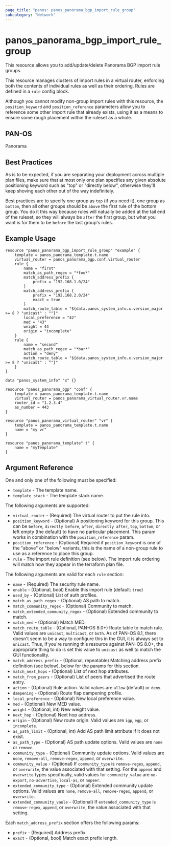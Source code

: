 ```yaml
---
page_title: "panos: panos_panorama_bgp_import_rule_group"
subcategory: "Network"
---
```


# panos_panorama_bgp_import_rule_group

This resource allows you to add/update/delete Panorama BGP import rule groups.

This resource manages clusters of import rules in a virtual router,
enforcing both the contents of individual rules as well as their
ordering.  Rules are defined in a `rule` config block.

Although you cannot modify non-group import rules with this
resource, the `position_keyword` and `position_reference` parameters allow you
to reference some other import rule that already exists, using it as
a means to ensure some rough placement within the ruleset as a whole.


## PAN-OS

Panorama


## Best Practices

As is to be expected, if you are separating your deployment across
multiple plan files, make sure that at most only one plan specifies any given
absolute positioning keyword such as "top" or "directly below", otherwise
they'll keep shoving each other out of the way indefinitely.

Best practices are to specify one group as `top` (if you need it), one
group as `bottom`, then
all other groups should be `above` the first rule of the bottom group.  You
do it this way because rules will natually be added at the tail end of the
ruleset, so they will always be `after` the first group, but what you want
is for them to be `before` the last group's rules.


## Example Usage

```hcl
resource "panos_panorama_bgp_import_rule_group" "example" {
    template = panos_panorama_template.t.name
    virtual_router = panos_panorama_bgp.conf.virtual_router
    rule {
        name = "first"
        match_as_path_regex = "*foo*"
        match_address_prefix {
            prefix = "192.168.1.0/24"
        }
        match_address_prefix {
            prefix = "192.168.2.0/24"
            exact = true
        }
        match_route_table = "${data.panos_system_info.x.version_major >= 8 ? "unicast" : ""}"
        local_preference = "42"
        med = "43"
        weight = 44
        origin = "incomplete"
    }
    rule {
        name = "second"
        match_as_path_regex = "*bar*"
        action = "deny"
        match_route_table = "${data.panos_system_info.x.version_major >= 8 ? "unicast" : ""}"
    }
}

data "panos_system_info" "x" {}

resource "panos_panorama_bgp" "conf" {
    template = panos_panorama_template.t.name
    virtual_router = panos_panorama_virtual_router.vr.name
    router_id = "1.2.3.4"
    as_number = 443
}

resource "panos_panorama_virtual_router" "vr" {
    template = panos_panorama_template.t.name
    name = "my vr"
}

resource "panos_panorama_template" t" {
    name = "myTemplate"
}
```

## Argument Reference

One and only one of the following must be specified:

* `template` - The template name.
* `template_stack` - The template stack name.

The following arguments are supported:

* `virtual_router` - (Required) The virtual router to put the rule into.
* `position_keyword` - (Optional) A positioning keyword for this group.  This
  can be `before`, `directly before`, `after`, `directly after`, `top`,
  `bottom`, or left empty (the default) to have no particular placement.  This
  param works in combination with the `position_reference` param.
* `position_reference` - (Optional) Required if `position_keyword` is one of the
  "above" or "below" variants, this is the name of a non-group rule to use
  as a reference to place this group.
* `rule` - The import rule definition (see below).  The import rule
  ordering will match how they appear in the terraform plan file.

The following arguments are valid for each `rule` section:

* `name` - (Required) The security rule name.
* `enable` - (Optional, bool) Enable this import rule (default: `true`)
* `used_by` - (Optional) List of auth profiles.
* `match_as_path_regex` - (Optional) AS path to match.
* `match_community_regex` - (Optional) Community to match.
* `match_extended_community_regex` - (Optional) Extended community to match.
* `match_med` - (Optional) Match MED.
* `match_route_table` - (Optional, PAN-OS 8.0+) Route table to match rule.  Valid
  values are `unicast`, `multicast`, or `both`.  As of PAN-OS 8.1, there doesn't
  seem to be a way to configure this in the GUI, it is always set to `unicast`.
  Thus, if you're running this resource against PAN-OS 8.0+, the appropriate
  thing to do is set this value to `unicast` as well to match the GUI functionality.
* `match_address_prefix` - (Optional, repeatable) Matching address prefix definition
  (see below).
  below for the params for this section.
* `match_next_hops` - (Optional) List of next hop attributes.
* `match_from_peers` - (Optional) List of peers that advertised the route entry.
* `action` - (Optional) Rule action.  Valid values are `allow` (default) or
  `deny`.
* `dampening` - (Optional) Route flap dampening profile.
* `local_preference` - (Optional) New local preference value.
* `med` - (Optional) New MED value.
* `weight` - (Optional, int) New weight value.
* `next_hop` - (Optional) Next hop address.
* `origin` - (Optional) New route origin.  Valid values are `igp`, `egp`, or
  `incomplete`.
* `as_path_limit` - (Optional, int) Add AS path limit attribute if it does
  not exist.
* `as_path_type` - (Optional) AS path update options.  Valid values are
  `none` or `remove`.
* `community_type` - (Optional) Community update options.  Valid values are
  `none`, `remove-all`, `remove-regex`, `append`, or `overwrite`.
* `community_value` - (Optional) If `community_type` is `remove-regex`,
  `append`, or `overwrite`, the value associated with that setting.  For the
  `append` and `overwrite` types specifically, valid values for `community_value`
  are `no-export`, `no-advertise`, `local-as`, or `nopeer`.
* `extended_community_type` - (Optional) Extended community update options.  Valid
  values are `none`, `remove-all`, `remove-regex`, `append`, or `overwrite`.
* `extended_community_vaule` - (Optional) If `extended_community_type` is
  `remove-regex`, `append`, or `overwrite`, the value associated with that setting.

Each `match_address_prefix` section offers the following params:

* `prefix` - (Required) Address prefix.
* `exact` - (Optional, bool) Match exact prefix length.
